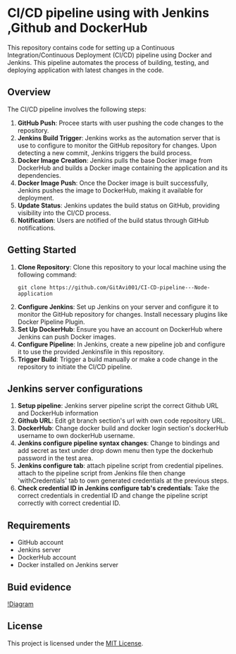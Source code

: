 # CI/CD pipeline using with Jenkins ,Github and DockerHub

This repository contains code for setting up a Continuous Integration/Continuous Deployment (CI/CD) pipeline using Docker and Jenkins. This pipeline automates the process of building, testing, and deploying application with latest changes in the code.

## Overview

The CI/CD pipeline involves the following steps:

1. **GitHub Push**: Procee starts with user pushing the code changes to the repository.
2. **Jenkins Build Trigger**: Jenkins works as the automation server that is use to configure to monitor the GitHub repository for changes. Upon detecting a new commit, Jenkins triggers the build process.
3. **Docker Image Creation**: Jenkins pulls the base Docker image from DockerHub and builds a Docker image containing the application and its dependencies.
4. **Docker Image Push**: Once the Docker image is built successfully, Jenkins pushes the image to DockerHub, making it available for deployment.
5. **Update Status**: Jenkins updates the build status on GitHub, providing visibility into the CI/CD process.
6. **Notification**: Users are notified of the build status through GitHub notifications.

## Getting Started

1. **Clone Repository**: Clone this repository to your local machine using the following command:
   ```
   git clone https://github.com/GitAvi001/CI-CD-pipeline---Node-application
   ```
2. **Configure Jenkins**: Set up Jenkins on your server and configure it to monitor the GitHub repository for changes. Install necessary plugins like Docker Pipeline Plugin.
3. **Set Up DockerHub**: Ensure you have an account on DockerHub where Jenkins can push Docker images. 
4. **Configure Pipeline**: In Jenkins, create a new pipeline job and configure it to use the provided Jenkinsfile in this repository.
5. **Trigger Build**: Trigger a build manually or make a code change in the repository to initiate the CI/CD pipeline.

## Jenkins server configurations

1. **Setup pipeline**: Jenkins server pipeline script the correct Github URL and DockerHub information
2. **Github URL**: Edit git branch section's url with own code repository URL.
3. **DockerHub**: Change docker build and docker login section's dockerHub username to own dockerHub username.
4. **Jenkins configure pipeline syntax changes**: Change to bindings and add secret as text under drop down menu then type the dockerhub password in the test area.
5. **Jenkins configure tab**: attach pipeline script from credential pipelines. attach to the pipeline script from Jenkins file then change 'withCredentials' tab to own generated credentials at the previous steps.
6. **Check credential ID in Jenkins configure tab's credentials**: Take the correct credentials in credential ID and change the pipeline script correctly with correct credential ID.

## Requirements

- GitHub account
- Jenkins server
- DockerHub account
- Docker installed on Jenkins server

## Buid evidence
[!Diagram](images/Diagram.png)


## License

This project is licensed under the [MIT License](LICENSE).